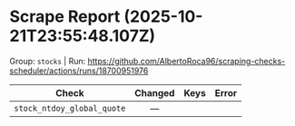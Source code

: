 # Scrape Report (2025-10-21T23:55:48.107Z)

Group: `stocks`  |  Run: https://github.com/AlbertoRoca96/scraping-checks-scheduler/actions/runs/18700951976

| Check | Changed | Keys | Error |
|---|:---:|:--|:--|
| `stock_ntdoy_global_quote` | — |  |  |
